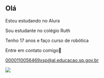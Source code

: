 ## Olá

Estou estudando no Alura

Sou estudante no colégio Ruth

Tenho 17 anos e faço curso de robótica


Entre em contato comigo📧

0000110056469xsp@al.educacao.sp.gov.br

![](https://tenor.com/pt-BR/view/cat-white-roomba-cute-weird-gif-19060101)









